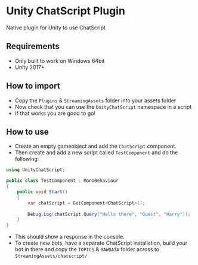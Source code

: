 # Unity ChatScript Plugin
Native plugin for Unity to use ChatScript 

## Requirements
- Only built to work on Windows 64bit
- Unity 2017+

## How to import
- Copy the `Plugins` & `StreamingAssets` folder into your assets folder
- Now check that you can use the `UnityChatScript` namespace in a script
- If that works you are good to go!

## How to use 
- Create an empty gameobject and add the `ChatScript` component. 
- Then create and add a new script called `TestComponent` and do the following: 
```csharp
using UnityChatScript;

public class TestComponent : MonoBehaviour
{
	public void Start() 
	{
		var chatScript = GetComponent<ChatScript>();
		
		Debug.Log(chatScript.Query("Hello there", "Guest", "Harry"));
	}
}
```
- This should show a response in the console. 
- To create new bots, have a separate ChatScript installation, build your bot in there and copy the `TOPICS` & `RAWDATA` folder across to `StreamingAssets/chatscript/`
